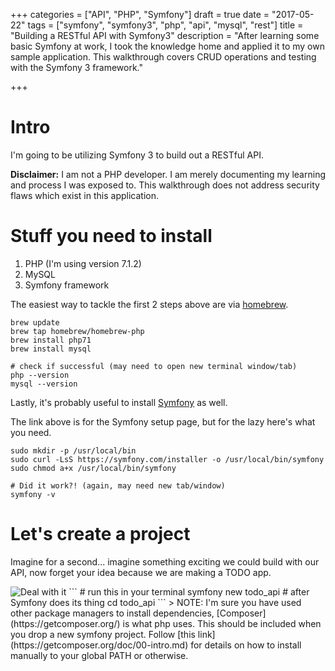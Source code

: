 +++
categories = ["API", "PHP", "Symfony"]
draft = true
date = "2017-05-22"
tags = ["symfony", "symfony3", "php", "api", "mysql", "rest"]
title = "Building a RESTful API with Symfony3"
description = "After learning some basic Symfony at work, I took the knowledge home and applied it to my own sample application. This walkthrough covers CRUD operations and testing with the Symfony 3 framework."

+++

# Intro
I'm going to be utilizing Symfony 3 to build out a RESTful API. 

**Disclaimer:** I am not a PHP developer. I am merely documenting my learning and process I was exposed to. This walkthrough does not address security flaws which exist in this application.

# Stuff you need to install
1. PHP (I'm using version 7.1.2)
2. MySQL
3. Symfony framework

The easiest way to tackle the first 2 steps above are via [homebrew](https://brew.sh/).
```
brew update
brew tap homebrew/homebrew-php
brew install php71
brew install mysql

# check if successful (may need to open new terminal window/tab)
php --version
mysql --version
```
Lastly, it's probably useful to install [Symfony](http://symfony.com/doc/current/setup.html) as well.

The link above is for the Symfony setup page, but for the lazy here's what you need.
```
sudo mkdir -p /usr/local/bin
sudo curl -LsS https://symfony.com/installer -o /usr/local/bin/symfony
sudo chmod a+x /usr/local/bin/symfony

# Did it work?! (again, may need new tab/window)
symfony -v
```

# Let's create a project
Imagine for a second... imagine something exciting we could build with our API, now forget your idea because we are making a TODO app.

<img class="img-160" src="/blog/images/dealwithit.gif" alt="Deal with it">
```
# run this in your terminal
symfony new todo_api
# after Symfony does its thing
cd todo_api
```
> NOTE: I'm sure you have used other package managers to install dependencies, [Composer](https://getcomposer.org/) is what php uses. This should be included when you drop a new symfony project. Follow [this link](https://getcomposer.org/doc/00-intro.md) for details on how to install manually to your global PATH or otherwise.


